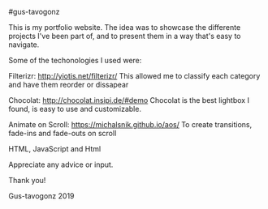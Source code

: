#gus-tavogonz

This is my portfolio website. The idea was to showcase the differente projects I've been part of, and to present them in a way that's easy to navigate.

Some of the techonologies I used were:

Filterizr: http://yiotis.net/filterizr/
This allowed me to classify each category and have them reorder or dissapear

Chocolat: http://chocolat.insipi.de/#demo
Chocolat is the best lightbox I found, is easy to use and customizable.

Animate on Scroll: https://michalsnik.github.io/aos/
To create transitions, fade-ins and fade-outs on scroll

HTML, JavaScript and Html

Appreciate any advice or input.

Thank you!

Gus-tavogonz 2019

